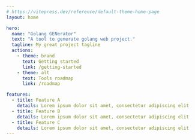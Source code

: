 ```yaml
---
# https://vitepress.dev/reference/default-theme-home-page
layout: home

hero:
  name: "Golang GENerator"
  text: "A tool to generate golang web project."
  tagline: My great project tagline
  actions:
    - theme: brand
      text: Getting started
      link: /getting-started
    - theme: alt
      text: Tools roadmap
      link: /roadmap

features:
  - title: Feature A
    details: Lorem ipsum dolor sit amet, consectetur adipiscing elit
  - title: Feature B
    details: Lorem ipsum dolor sit amet, consectetur adipiscing elit
  - title: Feature C
    details: Lorem ipsum dolor sit amet, consectetur adipiscing elit
---
```


